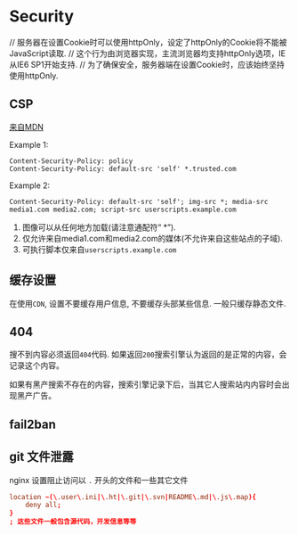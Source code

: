 # Security

// 服务器在设置Cookie时可以使用httpOnly，设定了httpOnly的Cookie将不能被JavaScript读取.
// 这个行为由浏览器实现，主流浏览器均支持httpOnly选项，IE从IE6 SP1开始支持.
// 为了确保安全，服务器端在设置Cookie时，应该始终坚持使用httpOnly.

## CSP

[来自MDN](https://developer.mozilla.org/en-US/docs/Web/HTTP/CSP)

Example 1:

```text
Content-Security-Policy: policy
Content-Security-Policy: default-src 'self' *.trusted.com
```

Example 2:

```text
Content-Security-Policy: default-src 'self'; img-src *; media-src media1.com media2.com; script-src userscripts.example.com
```

1. 图像可以从任何地方加载(请注意通配符“ *”).
2. 仅允许来自media1.com和media2.com的媒体(不允许来自这些站点的子域).
3. 可执行脚本仅来自`userscripts.example.com`

## 缓存设置

在使用`CDN`, 设置不要缓存用户信息, 不要缓存头部某些信息. 一般只缓存静态文件.

## 404

搜不到内容必须返回`404`代码. 如果返回`200`搜索引擎认为返回的是正常的内容，会记录这个内容。

如果有黑产搜索不存在的内容，搜索引擎记录下后，当其它人搜索站内内容时会出现黑产广告。

## fail2ban

## git 文件泄露

nginx 设置阻止访问以 `.` 开头的文件和一些其它文件

```conf
location ~(\.user\.ini|\.ht|\.git|\.svn|README\.md|\.js\.map){
    deny all;
}
; 这些文件一般包含源代码，开发信息等等
```
